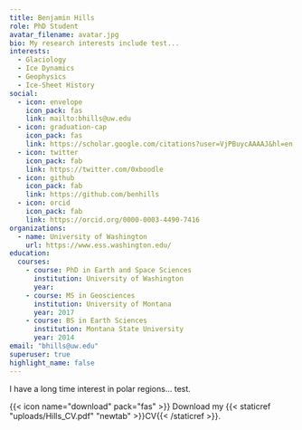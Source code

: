 ```yaml
---
title: Benjamin Hills
role: PhD Student
avatar_filename: avatar.jpg
bio: My research interests include test...
interests:
  - Glaciology
  - Ice Dynamics
  - Geophysics
  - Ice-Sheet History
social:
  - icon: envelope
    icon_pack: fas
    link: mailto:bhills@uw.edu
  - icon: graduation-cap
    icon_pack: fas
    link: https://scholar.google.com/citations?user=VjPBuycAAAAJ&hl=en
  - icon: twitter
    icon_pack: fab
    link: https://twitter.com/0xboodle
  - icon: github
    icon_pack: fab
    link: https://github.com/benhills
  - icon: orcid
    icon_pack: fab
    link: https://orcid.org/0000-0003-4490-7416
organizations:
  - name: University of Washington
    url: https://www.ess.washington.edu/
education:
  courses:
    - course: PhD in Earth and Space Sciences
      institution: University of Washington
      year:
    - course: MS in Geosciences
      institution: University of Montana
      year: 2017
    - course: BS in Earth Sciences
      institution: Montana State University
      year: 2014
email: "bhills@uw.edu"
superuser: true
highlight_name: false
---
```

I have a long time interest in polar regions... test.

{{< icon name="download" pack="fas" >}} Download my {{< staticref "uploads/Hills_CV.pdf" "newtab" >}}CV{{< /staticref >}}.
